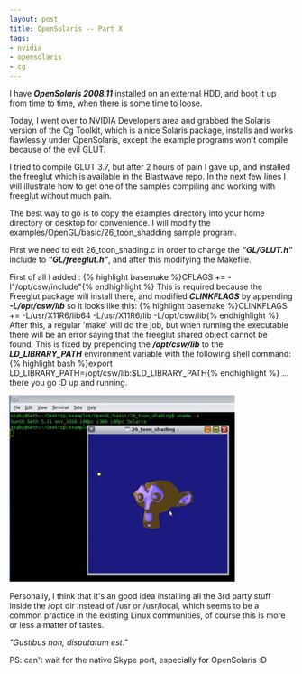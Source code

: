 ```yaml
--- 
layout: post
title: OpenSolaris -- Part X
tags: 
- nvidia
- opensolaris
- cg
---
```

I have <strong><em>OpenSolaris 2008.11</em></strong> installed on an external HDD, and boot it up from time to time, when there is some time to loose.

Today, I went over to NVIDIA Developers area and grabbed the Solaris version of the Cg Toolkit, which is a nice Solaris package, installs and works flawlessly under OpenSolaris, except the example programs won't compile because of the evil GLUT.

I tried to compile GLUT 3.7, but after 2 hours of pain I gave up, and installed the freeglut which is available in the Blastwave repo. In the next few lines I will illustrate how to get one of the samples compiling and working with freeglut without much pain.

The best way to go is to copy the examples directory into your home directory or desktop for convenience. I will modify the examples/OpenGL/basic/26_toon_shadding sample program.

First we need to edt 26_toon_shading.c in order to change the <em><strong>"GL/GLUT.h"</strong></em> include to <em><strong>"GL/freeglut.h"</strong></em>, and after this modifying the Makefile.

First of all I added :
{% highlight basemake %}CFLAGS += -I"/opt/csw/include"{% endhighlight %}
This is required because the Freeglut package will install there, and modified <strong><em>CLINKFLAGS</em></strong> by appending <em><strong>-L/opt/csw/lib</strong></em> so it looks like this:
{% highlight basemake %}CLINKFLAGS += -L/usr/X11R6/lib64 -L/usr/X11R6/lib -L/opt/csw/lib{% endhighlight %}
After this, a regular 'make' will do the job, but when running the executable there will be an error saying that the freeglut shared object cannot be found. This is fixed by prepending the <strong><em>/opt/csw/lib</em></strong> to the <em><strong>LD_LIBRARY_PATH</strong></em> environment variable with the following shell command:
{% highlight bash %}export LD_LIBRARY_PATH=/opt/csw/lib:$LD_LIBRARY_PATH{% endhighlight %}
... there you go :D up and running.

<a class="image" href="/images/2009/04/screen.jpg">
<img class="alignnone size-thumbnail wp-image-485" title="screen" src="/images/2009/04/screen-400x330.jpg" alt="screen" width="400" height="330" />
</a>

Personally, I think that it's an good idea installing all the 3rd party stuff inside the /opt dir instead of /usr or /usr/local, which seems to be a common practice in the existing Linux communities, of course this is more or less a matter of tastes.

<em>"Gustibus non, disputatum est.</em>"

PS: can't wait for the native Skype port, especially for OpenSolaris :D

